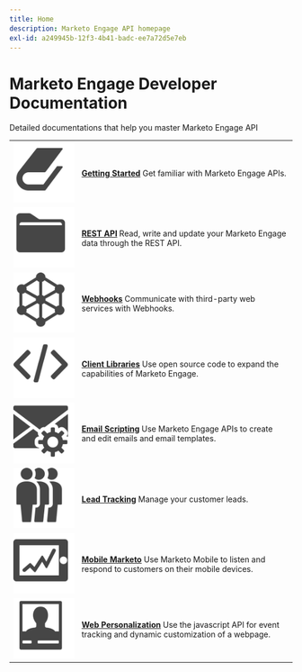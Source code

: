 ```yaml
---
title: Home
description: Marketo Engage API homepage
exl-id: a249945b-12f3-4b41-badc-ee7a72d5e7eb
---
```

# Marketo Engage Developer Documentation

Detailed documentations that help you master Marketo Engage API

<table  style="table-layout:auto">
<tbody>
<tr>
<td><a href="getting-started.md"><img src="assets/Smock_Book_18_N.svg" alt="Getting Started"></a></td>
<td><a href="getting-started.md"><strong>Getting Started</strong></a>  Get familiar with Marketo Engage APIs.</td>
</tr>
<tr>
<td><a href="https://developer.adobe.com/marketo-apis/"><img src="assets/Smock_AppleFiles_18_N.svg" alt="REST APIs"></a></td>
<td><a href="https://developer.adobe.com/marketo-apis/"><strong>REST API</strong></a> Read, write and update your Marketo Engage data through the REST API.</td>
</tr>
<tr>
<td><a href="webhooks/webhooks.md"><img src="assets/Smock_SocialNetwork_18_N.svg" alt="Webhooks"></a></td>
<td><a href="webhooks/webhooks.md"><strong>Webhooks</strong></a> Communicate with third-party web services with Webhooks.</td>
</tr>
<tr>
<td><a href="https://github.com/Marketo/Community-Supported-Client-Libraries"><img src="assets/Smock_Code_18_N.svg" alt="Client Libraries"></a></td>
<td><a href="https://github.com/Marketo/Community-Supported-Client-Libraries"><strong>Client Libraries</strong></a> Use open source code to expand the capabilities of Marketo Engage.</td>
</tr>
<tr>
<td><a href="email-scripting.md"><img src="assets/Smock_EmailGear_18_N.svg" alt="Email Scripting"></a></td>
<td><a href="email-scripting.md"><strong>Email Scripting</strong></a> Use Marketo Engage APIs to create and edit emails and email templates.</td>
</tr>
<tr>
<td><a href="javascript-api/lead-tracking.md"><img src="assets/Smock_PeopleGroup_18_N.svg" alt="Lead Tracking"></a></td>
<td><a href="javascript-api/lead-tracking.md"><strong>Lead Tracking</strong></a> Manage your customer leads.</td>
</tr>
<tr>
<td><a href="mobile/mobile.md"><img src="assets/Smock_MobileServices_18_N.svg" alt="Mobile Marketo"></a></td>
<td><a href="mobile/mobile.md"><strong>Mobile Marketo</strong></a> Use Marketo Mobile to listen and respond to customers on their mobile devices.</td>
</tr>
<tr>
<td><a href="javascript-api/web-personalization.md"><img src="assets/Smock_PersonalizationField_18_N.svg" alt="Web Personalization"></a></td>
<td><a href="javascript-api/web-personalization.md"><strong>Web Personalization</strong></a> Use the javascript API for event tracking and dynamic customization of a webpage.</td>
</tr>
</tbody>
</table>
